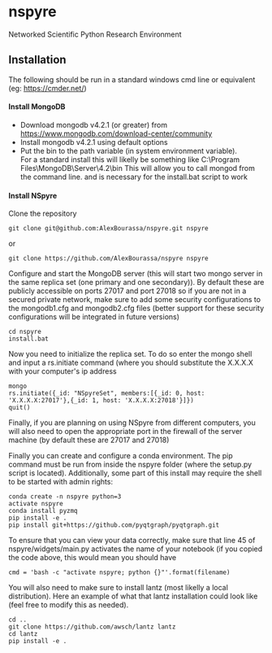 # nspyre
Networked Scientific Python Research Environment

## Installation

The following should be run in a standard windows cmd line or equivalent (eg: https://cmder.net/)

#### Install MongoDB
- Download mongodb v4.2.1 (or greater) from https://www.mongodb.com/download-center/community
- Install mongodb v4.2.1 using default options
- Put the bin to the path variable (in system environment variable).  
  For a standard install this will likelly be something like C:\Program Files\MongoDB\Server\4.2\bin
  This will allow you to call mongod from the command line. and is necessary for the install.bat script to work

#### Install NSpyre
Clone the repository
```
git clone git@github.com:AlexBourassa/nspyre.git nspyre
```
or 
```
git clone https://github.com/AlexBourassa/nspyre nspyre
```

Configure and start the MongoDB server (this will start two mongo server in the same replica set (one primary and one secondary)). By default these are publicly accessible on ports 27017 and port 27018 so if you are not in a secured private network, make sure to add some security configurations to the mongodb1.cfg and mongodb2.cfg files (better support for these security configurations will be integrated in future versions)
```
cd nspyre
install.bat
```

Now you need to initialize the replica set. To do so enter the mongo shell and input a rs.initiate command (where you should substitute the X.X.X.X with your computer's ip address
```
mongo
rs.initiate({_id: "NSpyreSet", members:[{_id: 0, host: 'X.X.X.X:27017'},{_id: 1, host: 'X.X.X.X:27018'}]})
quit()
```
Finally, if you are planning on using NSpyre from different computers, you will also need to open the appropriate port in the firewall of the server machine (by default these are 27017 and 27018)

Finally you can create and configure a conda environment.  The pip command must be run from inside the nspyre folder (where the setup.py script is located). Additionally, some part of this install may require the shell to be started with admin rights:
```
conda create -n nspyre python=3
activate nspyre
conda install pyzmq
pip install -e .
pip install git+https://github.com/pyqtgraph/pyqtgraph.git
```
To ensure that you can view your data correctly, make sure that line 45 of nspyre/widgets/main.py activates the name of your notebook (if you copied the code above, this would mean you should have 
```
cmd = 'bash -c "activate nspyre; python {}"'.format(filename) 
```
You will also need to make sure to install lantz (most likelly a local distribution). Here an example of what that lantz installation could look like (feel free to modify this as needed).
```
cd ..
git clone https://github.com/awsch/lantz lantz
cd lantz
pip install -e .
```
